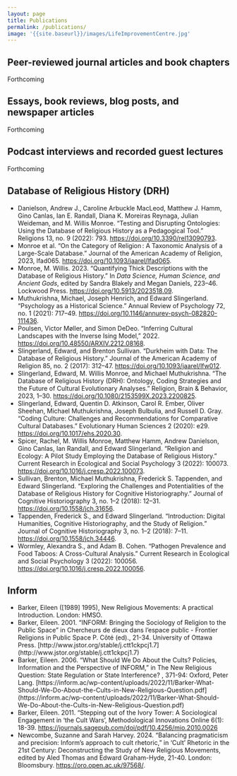 ```yaml
---
layout: page
title: Publications
permalink: /publications/
image: '{{site.baseurl}}/images/LifeImprovementCentre.jpg'
---
```


<div class="publication-category">
<h2>Peer-reviewed journal articles and book chapters</h2>
<p class="forthcoming">Forthcoming</p>
</div>

<div class="publication-category">
<h2>Essays, book reviews, blog posts, and newspaper articles</h2>
<p class="forthcoming">Forthcoming</p>
</div>

<div class="publication-category">
<h2>Podcast interviews and recorded guest lectures</h2>
<p class="forthcoming">Forthcoming</p>
</div>

<div class="publication-category">
<h2>Database of Religious History (DRH)</h2>
<ul class="publication-list">
<li>Danielson, Andrew J., Caroline Arbuckle MacLeod, Matthew J. Hamm, Gino Canlas, Ian E. Randall, Diana K. Moreiras Reynaga, Julian Weideman, and M. Willis Monroe. “Testing and Disrupting Ontologies: Using the Database of Religious History as a Pedagogical Tool.” Religions 13, no. 9 (2022): 793. <a href="https://doi.org/10.3390/rel13090793">https://doi.org/10.3390/rel13090793</a>.</li>

<li>Monroe et al. “On the Category of Religion : A Taxonomic Analysis of a Large-Scale Database.” Journal of the American Academy of Religion, 2023, lfad065. <a href="https://doi.org/10.1093/jaarel/lfad065">https://doi.org/10.1093/jaarel/lfad065</a>.</li>

<li>Monroe, M. Willis. 2023. “Quantifying Thick Descriptions with the Database of Religious History.” In <em>Data Science, Human Science, and Ancient Gods</em>, edited by Sandra Blakely and Megan Daniels, 223–46. Lockwood Press. <a href="https://doi.org/10.5913/2023518.09">https://doi.org/10.5913/2023518.09</a>.</li>

<li>Muthukrishna, Michael, Joseph Henrich, and Edward Slingerland. “Psychology as a Historical Science.” Annual Review of Psychology 72, no. 1 (2021): 717–49. <a href="https://doi.org/10.1146/annurev-psych-082820-111436">https://doi.org/10.1146/annurev-psych-082820-111436</a>.</li>

<li>Poulsen, Victor Møller, and Simon DeDeo. “Inferring Cultural Landscapes with the Inverse Ising Model,” 2022. <a href="https://doi.org/10.48550/ARXIV.2212.08168">https://doi.org/10.48550/ARXIV.2212.08168</a>.</li>

<li>Slingerland, Edward, and Brenton Sullivan. “Durkheim with Data: The Database of Religious History.” Journal of the American Academy of Religion 85, no. 2 (2017): 312–47. <a href="https://doi.org/10.1093/jaarel/lfw012">https://doi.org/10.1093/jaarel/lfw012</a>.</li>

<li>Slingerland, Edward, M. Willis Monroe, and Michael Muthukrishna. “The Database of Religious History (DRH): Ontology, Coding Strategies and the Future of Cultural Evolutionary Analyses.” Religion, Brain & Behavior, 2023, 1–30. <a href="https://doi.org/10.1080/2153599X.2023.2200825">https://doi.org/10.1080/2153599X.2023.2200825</a>.</li>

<li>Slingerland, Edward, Quentin D. Atkinson, Carol R. Ember, Oliver Sheehan, Michael Muthukrishna, Joseph Bulbulia, and Russell D. Gray. “Coding Culture: Challenges and Recommendations for Comparative Cultural Databases.” Evolutionary Human Sciences 2 (2020): e29. <a href="https://doi.org/10.1017/ehs.2020.30">https://doi.org/10.1017/ehs.2020.30</a>.</li>

<li>Spicer, Rachel, M. Willis Monroe, Matthew Hamm, Andrew Danielson, Gino Canlas, Ian Randall, and Edward Slingerland. “Religion and Ecology: A Pilot Study Employing the Database of Religious History.” Current Research in Ecological and Social Psychology 3 (2022): 100073. <a href="https://doi.org/10.1016/j.cresp.2022.100073">https://doi.org/10.1016/j.cresp.2022.100073</a>.</li>

<li>Sullivan, Brenton, Michael Muthukrishna, Frederick S. Tappenden, and Edward Slingerland. “Exploring the Challenges and Potentialities of the Database of Religious History for Cognitive Historiography.” Journal of Cognitive Historiography 3, no. 1–2 (2018): 12–31. <a href="https://doi.org/10.1558/jch.31656">https://doi.org/10.1558/jch.31656</a>.</li>

<li>Tappenden, Frederick S., and Edward Slingerland. “Introduction: Digital Humanities, Cognitive Historiography, and the Study of Religion.” Journal of Cognitive Historiography 3, no. 1–2 (2018): 7–11. <a href="https://doi.org/10.1558/jch.34446">https://doi.org/10.1558/jch.34446</a>.</li>

<li>Wormley, Alexandra S., and Adam B. Cohen. “Pathogen Prevalence and Food Taboos: A Cross-Cultural Analysis.” Current Research in Ecological and Social Psychology 3 (2022): 100056. <a href="https://doi.org/10.1016/j.cresp.2022.100056">https://doi.org/10.1016/j.cresp.2022.100056</a>.</li>
</ul>
</div>

<div class="publication-category">
<h2>Inform</h2>    <ul class="publication-list">

<li>Barker, Eileen ([1989] 1995), New Religious Movements: A practical Introduction. London: HMSO.</li>

<li>Barker, Eileen. 2001.  “INFORM: Bringing the Sociology of Religion to the Public Space” in Chercheurs de dieux dans l’espace public - Frontier Religions in Public Space P. Côté (ed)., 21-34. University of Ottawa Press. [http://www.jstor.org/stable/j.ctt1ckpcj1.7](http://www.jstor.org/stable/j.ctt1ckpcj1.7) </li>

<li>Barker, Eileen. 2006. “What Should We Do About the Cults? Policies, Information and the Perspective of INFORM,” in The New Religious Question: State Regulation or State Interference? , 371-94: Oxford, Peter Lang. [https://inform.ac/wp-content/uploads/2022/11/Barker-What-Should-We-Do-About-the-Cults-in-New-Religious-Question.pdf](https://inform.ac/wp-content/uploads/2022/11/Barker-What-Should-We-Do-About-the-Cults-in-New-Religious-Question.pdf) </li>

<li>Barker, Eileen. 2011. “Stepping out of the Ivory Tower: A Sociological Engagement in ‘the Cult Wars’, Methodological Innovations Online 6(1): 18-39. <a href="https://journals.sagepub.com/doi/pdf/10.4256/mio.2010.0026">https://journals.sagepub.com/doi/pdf/10.4256/mio.2010.0026</a> </li>

<li>Newcombe, Suzanne and Sarah Harvey. 2024. “Balancing pragmaticism and precision: Inform’s approach to cult rhetoric,” in ‘Cult’ Rhetoric in the 21st Century: Deconstructing the Study of New Religious Movements, edited by Aled Thomas and Edward Graham-Hyde, 21-40. London: Bloomsbury. <a href="https://oro.open.ac.uk/97568/">https://oro.open.ac.uk/97568/</a>. </li>
</ul></div>
